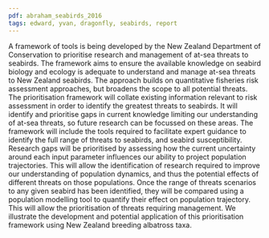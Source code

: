 ```yaml
---
pdf: abraham_seabirds_2016
tags: edward, yvan, dragonfly, seabirds, report
---
```

A framework of tools is being developed by the New Zealand Department of Conservation to prioritise research and management of at-sea threats to seabirds. The framework aims to ensure the available knowledge on seabird biology and ecology is adequate to understand and manage at-sea threats to New Zealand seabirds. The approach builds on quantitative fisheries risk assessment approaches, but broadens the scope to all potential threats. The prioritisation framework will collate existing information relevant to risk assessment in order to identify the greatest threats to seabirds. It will identify and prioritise gaps in current knowledge limiting our understanding of at-sea threats, so future research can be focussed on these areas. The framework will include the tools required to facilitate expert guidance to identify the full range of threats to seabirds, and seabird susceptibility. Research gaps will be prioritised by assessing how the current uncertainty around each input parameter influences our ability to project population trajectories. This will allow the identification of research required to improve our understanding of population dynamics, and thus the potential effects of different threats on those populations. Once the range of threats scenarios to any given seabird has been identified, they will be compared using a population modelling tool to quantify their effect on population trajectory. This will allow the prioritisation of threats requiring management. We illustrate the development and potential application of this prioritisation framework using New Zealand breeding albatross taxa.
